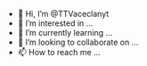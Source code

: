 - 👋 Hi, I’m @TTVaceclanyt
- 👀 I’m interested in ...
- 🌱 I’m currently learning ...
- 💞️ I’m looking to collaborate on ...
- 📫 How to reach me ...

<!---
TTVaceclanyt/TTVaceclanyt is a ✨ special ✨ repository because its `README.md` (this file) appears on your GitHub profile.
You can click the Preview link to take a look at your changes.
--->
